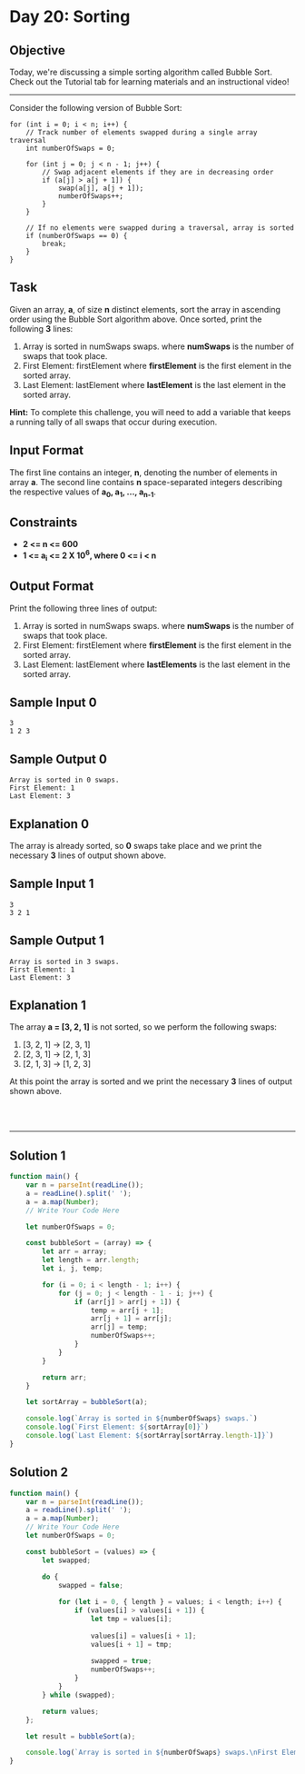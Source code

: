 
# Day 20: Sorting
## Objective

Today, we're discussing a simple sorting algorithm called Bubble Sort. Check out the Tutorial tab for learning materials and an instructional video!

---
Consider the following version of Bubble Sort:

```
for (int i = 0; i < n; i++) {
    // Track number of elements swapped during a single array traversal
    int numberOfSwaps = 0;
    
    for (int j = 0; j < n - 1; j++) {
        // Swap adjacent elements if they are in decreasing order
        if (a[j] > a[j + 1]) {
            swap(a[j], a[j + 1]);
            numberOfSwaps++;
        }
    }
    
    // If no elements were swapped during a traversal, array is sorted
    if (numberOfSwaps == 0) {
        break;
    }
}
```

## Task

Given an array, **a**, of size **n** distinct elements, sort the array in ascending order using the Bubble Sort algorithm above. Once sorted, print the following **3** lines:

1. Array is sorted in numSwaps swaps. 
where **numSwaps** is the number of swaps that took place.
2. First Element: firstElement 
where **firstElement** is the first element in the sorted array.
3. Last Element: lastElement 
where **lastElement** is the last element in the sorted array.

**Hint:** To complete this challenge, you will need to add a variable that keeps a running tally of all swaps that occur during execution.


## Input Format

The first line contains an integer, **n**, denoting the number of elements in array **a**. 
The second line contains **n** space-separated integers describing the respective values of **a<sub>0</sub>, a<sub>1</sub>, ..., a<sub>n-1</sub>**.


## Constraints

- **2 <= n <= 600**
- **1 <= a<sub>i</sub> <= 2 X 10<sup>6</sup>, where 0 <= i < n**


## Output Format

Print the following three lines of output:

1. Array is sorted in numSwaps swaps. 
where **numSwaps** is the number of swaps that took place.
2. First Element: firstElement 
where **firstElement** is the first element in the sorted array.
3. Last Element: lastElement 
where **lastElements** is the last element in the sorted array.


## Sample Input 0

```
3
1 2 3
```

## Sample Output 0

```
Array is sorted in 0 swaps.
First Element: 1
Last Element: 3
```


## Explanation 0

The array is already sorted, so **0** swaps take place and we print the necessary **3** lines of output shown above.


## Sample Input 1

```
3
3 2 1
```

## Sample Output 1

```
Array is sorted in 3 swaps.
First Element: 1
Last Element: 3
```

## Explanation 1

The array **a = [3, 2, 1]** is not sorted, so we perform the following  swaps:<br/>
1. [3, 2, 1] -> [2, 3, 1]
2. [2, 3, 1] -> [2, 1, 3]
3. [2, 1, 3] -> [1, 2, 3]

At this point the array is sorted and we print the necessary **3** lines of output shown above.

<br/>
<br/>

---

## Solution 1

```javascript
function main() {
    var n = parseInt(readLine());
    a = readLine().split(' ');
    a = a.map(Number);
    // Write Your Code Here

    let numberOfSwaps = 0;

    const bubbleSort = (array) => {
        let arr = array;
        let length = arr.length;
        let i, j, temp;

        for (i = 0; i < length - 1; i++) {
            for (j = 0; j < length - 1 - i; j++) {
                if (arr[j] > arr[j + 1]) {
                    temp = arr[j + 1];
                    arr[j + 1] = arr[j];
                    arr[j] = temp;
                    numberOfSwaps++;
                }
            }
        }

        return arr;
    }

    let sortArray = bubbleSort(a);

    console.log(`Array is sorted in ${numberOfSwaps} swaps.`)
    console.log(`First Element: ${sortArray[0]}`)
    console.log(`Last Element: ${sortArray[sortArray.length-1]}`)
}

```

## Solution 2

```javascript
function main() {
    var n = parseInt(readLine());
    a = readLine().split(' ');
    a = a.map(Number);
    // Write Your Code Here
    let numberOfSwaps = 0;

    const bubbleSort = (values) => {
        let swapped;

        do {
            swapped = false;
            
            for (let i = 0, { length } = values; i < length; i++) {
                if (values[i] > values[i + 1]) {
                    let tmp = values[i];
                    
                    values[i] = values[i + 1];
                    values[i + 1] = tmp;
                    
                    swapped = true;
                    numberOfSwaps++;
                }
            }
        } while (swapped);

        return values;
    };

    let result = bubbleSort(a);

    console.log(`Array is sorted in ${numberOfSwaps} swaps.\nFirst Element: ${result[0]}\nLast Element: ${result[n - 1]}`);
}

```


